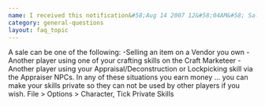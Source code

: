 ```yaml
---
name: I received this notification&#58;Aug 14 2007 12&#58;04AM&#58; Sale Status&#58; You have had 1 sales and made 1sp 50bp in the last 24hours (Character &gt; Statistics &gt; Sales).How did this happen, what did I do? ( I have built a fishery)
category: general-questions
layout: faq_topic
---
```

A sale can be one of the following: -Selling an item on a Vendor you own -Another player using one of your crafting skills on the Craft Marketeer -Another player using your Appraisal/Deconstruction or Lockpicking skill via the Appraiser NPCs. In any of these situations you earn money ... you can make your skills private so they can not be used by other players if you wish. File > Options > Character, Tick Private Skills